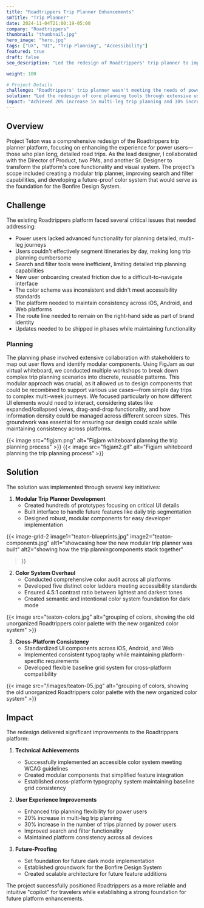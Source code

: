 ```yaml
---
title: "Roadtrippers Trip Planner Enhancements"
smTitle: "Trip Planner"
date: 2024-11-04T21:00:19-05:00
company: "Roadtrippers"
thumbnail: "thumbnail.jpg"
hero_image: "hero.jpg"
tags: ["UX", "UI", "Trip Planning", "Accessibility"]
featured: true
draft: false
seo_description: "Led the redesign of Roadtrippers' trip planner to improve trip planning tools."

weight: 100

# Project Details
challenge: "Roadtrippers' trip planner wasn't meeting the needs of power users who plan complex road trips, resulting in user frustration and limited engagement with key features."
solution: "Led the redesign of core planning tools through extensive user research, prototyping, and systematic improvements to search, navigation, and trip organization features while maintaining brand identity."
impact: "Achieved 20% increase in multi-leg trip planning and 30% increase in power user engagement. Established new design system foundations that improved accessibility and cross-platform consistency."
---
```


## Overview

Project Teton was a comprehensive redesign of the Roadtrippers trip planner platform, focusing on enhancing the experience for power users—those who plan long, detailed road trips. As the lead designer, I collaborated with the Director of Product, two PMs, and another Sr. Designer to transform the platform's core functionality and visual system. The project's scope included creating a modular trip planner, improving search and filter capabilities, and developing a future-proof color system that would serve as the foundation for the Bonfire Design System.

## Challenge

The existing Roadtrippers platform faced several critical issues that needed addressing:

- Power users lacked advanced functionality for planning detailed, multi-leg journeys
- Users couldn't effectively segment itineraries by day, making long trip planning cumbersome
- Search and filter tools were inefficient, limiting detailed trip planning capabilities
- New user onboarding created friction due to a difficult-to-navigate interface
- The color scheme was inconsistent and didn't meet accessibility standards
- The platform needed to maintain consistency across iOS, Android, and Web platforms
- The route line needed to remain on the right-hand side as part of brand identity
- Updates needed to be shipped in phases while maintaining functionality

### Planning

The planning phase involved extensive collaboration with stakeholders to map out user flows and identify modular components. Using FigJam as our virtual whiteboard, we conducted multiple workshops to break down complex trip planning scenarios into discrete, reusable patterns. This modular approach was crucial, as it allowed us to design components that could be recombined to support various use cases—from simple day trips to complex multi-week journeys. We focused particularly on how different UI elements would need to interact, considering states like expanded/collapsed views, drag-and-drop functionality, and how information density could be managed across different screen sizes. This groundwork was essential for ensuring our design could scale while maintaining consistency across platforms.


{{< image src="figjam.png" alt="Figjam whiteboard planning the trip planning process" >}}
{{< image src="figjam2.gif" alt="Figjam whiteboard planning the trip planning process" >}}


## Solution

The solution was implemented through several key initiatives:

1. **Modular Trip Planner Development**
   - Created hundreds of prototypes focusing on critical UI details
   - Built interface to handle future features like daily trip segmentation
   - Designed robust, modular components for easy developer implementation

{{< image-grid-2
    image1="teaton-blueprints.jpg"
    image2="teaton-components.jpg"
    alt1="showcasing how the new modular trip planner was built"
    alt2="showing how the trip planningcomponents stack together"
>}}

2. **Color System Overhaul**
   - Conducted comprehensive color audit across all platforms
   - Developed five distinct color ladders meeting accessibility standards
   - Ensured 4.5:1 contrast ratio between lightest and darkest tones
   - Created semantic and intentional color system foundation for dark mode


{{< image src="teaton-colors.jpg" alt="grouping of colors, showing the old unorganized Roadtrippers color palette with the new organized color system" >}}


3. **Cross-Platform Consistency**
   - Standardized UI components across iOS, Android, and Web
   - Implemented consistent typography while maintaining platform-specific requirements
   - Developed flexible baseline grid system for cross-platform compatibility

{{< image src="/images/teaton-05.jpg" alt="grouping of colors, showing the old unorganized Roadtrippers color palette with the new organized color system" >}}

## Impact

The redesign delivered significant improvements to the Roadtrippers platform:

1. **Technical Achievements**
   - Successfully implemented an accessible color system meeting WCAG guidelines
   - Created modular components that simplified feature integration
   - Established cross-platform typography system maintaining baseline grid consistency

2. **User Experience Improvements**
   - Enhanced trip planning flexibility for power users
   - 20% increase in multi-leg trip planning
   - 30% increase in the number of trips planned by power users
   - Improved search and filter functionality
   - Maintained platform consistency across all devices

3. **Future-Proofing**
   - Set foundation for future dark mode implementation
   - Established groundwork for the Bonfire Design System
   - Created scalable architecture for future feature additions

The project successfully positioned Roadtrippers as a more reliable and intuitive "copilot" for travelers while establishing a strong foundation for future platform enhancements.

